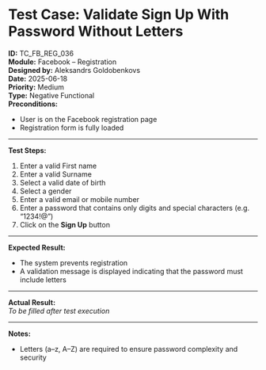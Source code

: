 # Test Case: Validate Sign Up With Password Without Letters

**ID:** TC_FB_REG_036  
**Module:** Facebook – Registration  
**Designed by:** Aleksandrs Goldobenkovs  
**Date:** 2025-06-18  
**Priority:** Medium  
**Type:** Negative Functional  
**Preconditions:**  
- User is on the Facebook registration page  
- Registration form is fully loaded

---

**Test Steps:**

1. Enter a valid First name
2. Enter a valid Surname
3. Select a valid date of birth
4. Select a gender
5. Enter a valid email or mobile number 
6. Enter a password that contains only digits and special characters (e.g. “1234!@”) 
7. Click on the **Sign Up** button

---

**Expected Result:**   
- The system prevents registration
- A validation message is displayed indicating that the password must include letters

---

**Actual Result:**  
_To be filled after test execution_

---

**Notes:**
- Letters (a–z, A–Z) are required to ensure password complexity and security

